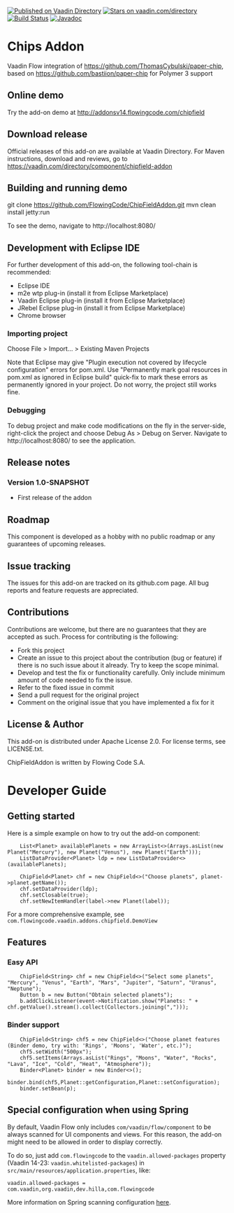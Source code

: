 [![Published on Vaadin Directory](https://img.shields.io/badge/Vaadin%20Directory-published-00b4f0.svg)](https://vaadin.com/directory/component/chipfield-addon)
[![Stars on vaadin.com/directory](https://img.shields.io/vaadin-directory/star/chipfield-addon.svg)](https://vaadin.com/directory/component/chipfield-addon)
[![Build Status](https://jenkins.flowingcode.com/buildStatus/icon?job=ChipField-14-addon)](https://jenkins.flowingcode.com/job/ChipField-14-addon/)
[![Javadoc](https://img.shields.io/badge/javadoc-00b4f0)](https://javadoc.flowingcode.com/artifact/com.flowingcode.vaadin.addons.chipfield/chipfield-addon)

# Chips Addon

Vaadin Flow integration of https://github.com/ThomasCybulski/paper-chip, based on https://github.com/bastiion/paper-chip for Polymer 3 support

## Online demo

Try the add-on demo at http://addonsv14.flowingcode.com/chipfield

## Download release

Official releases of this add-on are available at Vaadin Directory. For Maven instructions, download and reviews, go to https://vaadin.com/directory/component/chipfield-addon

## Building and running demo

git clone https://github.com/FlowingCode/ChipFieldAddon.git
mvn clean install jetty:run

To see the demo, navigate to http://localhost:8080/

## Development with Eclipse IDE

For further development of this add-on, the following tool-chain is recommended:
- Eclipse IDE
- m2e wtp plug-in (install it from Eclipse Marketplace)
- Vaadin Eclipse plug-in (install it from Eclipse Marketplace)
- JRebel Eclipse plug-in (install it from Eclipse Marketplace)
- Chrome browser

### Importing project

Choose File > Import... > Existing Maven Projects

Note that Eclipse may give "Plugin execution not covered by lifecycle configuration" errors for pom.xml. Use "Permanently mark goal resources in pom.xml as ignored in Eclipse build" quick-fix to mark these errors as permanently ignored in your project. Do not worry, the project still works fine. 

### Debugging

To debug project and make code modifications on the fly in the server-side, right-click the project and choose Debug As > Debug on Server. Navigate to http://localhost:8080/ to see the application.
 
## Release notes

### Version 1.0-SNAPSHOT
- First release of the addon

## Roadmap

This component is developed as a hobby with no public roadmap or any guarantees of upcoming releases.

## Issue tracking

The issues for this add-on are tracked on its github.com page. All bug reports and feature requests are appreciated. 

## Contributions

Contributions are welcome, but there are no guarantees that they are accepted as such. Process for contributing is the following:
- Fork this project
- Create an issue to this project about the contribution (bug or feature) if there is no such issue about it already. Try to keep the scope minimal.
- Develop and test the fix or functionality carefully. Only include minimum amount of code needed to fix the issue.
- Refer to the fixed issue in commit
- Send a pull request for the original project
- Comment on the original issue that you have implemented a fix for it

## License & Author

This add-on is distributed under Apache License 2.0. For license terms, see LICENSE.txt.

ChipFieldAddon is written by Flowing Code S.A.

# Developer Guide

## Getting started

Here is a simple example on how to try out the add-on component:

    	List<Planet> availablePlanets = new ArrayList<>(Arrays.asList(new Planet("Mercury"), new Planet("Venus"), new Planet("Earth")));
    	ListDataProvider<Planet> ldp = new ListDataProvider<>(availablePlanets);
    	
    	ChipField<Planet> chf = new ChipField<>("Choose planets", planet->planet.getName());
    	chf.setDataProvider(ldp);
    	chf.setClosable(true);
    	chf.setNewItemHandler(label->new Planet(label));

For a more comprehensive example, see `com.flowingcode.vaadin.addons.chipfield.DemoView`

## Features

### Easy API

    	ChipField<String> chf = new ChipField<>("Select some planets", "Mercury", "Venus", "Earth", "Mars", "Jupiter", "Saturn", "Uranus", "Neptune");
		Button b = new Button("Obtain selected planets");
    	b.addClickListener(event->Notification.show("Planets: " + chf.getValue().stream().collect(Collectors.joining(",")));

### Binder support

        ChipField<String> chf5 = new ChipField<>("Choose planet features (Binder demo, try with: 'Rings', 'Moons', 'Water', etc.)");
        chf5.setWidth("500px");
        chf5.setItems(Arrays.asList("Rings", "Moons", "Water", "Rocks", "Lava", "Ice", "Cold", "Heat", "Atmosphere"));
        Binder<Planet> binder = new Binder<>();
        binder.bind(chf5,Planet::getConfiguration,Planet::setConfiguration);
        binder.setBean(p);

## Special configuration when using Spring

By default, Vaadin Flow only includes `com/vaadin/flow/component` to be always scanned for UI components and views. For this reason, the add-on might need to be allowed in order to display correctly. 

To do so, just add `com.flowingcode` to the `vaadin.allowed-packages` property (Vaadin 14-23: `vaadin.whitelisted-packages`) in `src/main/resources/application.properties`, like:

```
vaadin.allowed-packages = com.vaadin,org.vaadin,dev.hilla,com.flowingcode
```

More information on Spring scanning configuration [here](https://vaadin.com/docs/latest/integrations/spring/configuration/#configure-the-scanning-of-packages).

